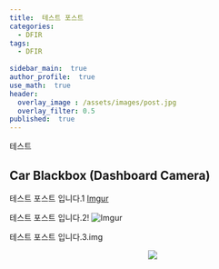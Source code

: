 ```yaml
---
title:  테스트 포스트
categories:
  - DFIR
tags: 
  - DFIR
  
sidebar_main:  true
author_profile:  true
use_math:  true
header:
  overlay_image : /assets/images/post.jpg
  overlay_filter: 0.5
published:  true
---
```


테스트

## Car Blackbox (Dashboard Camera)
테스트 포스트 입니다.1
[Imgur](https://i.imgur.com/8zgT4QP.png)

테스트 포스트 입니다.2!
![Imgur](https://i.imgur.com/8zgT4QP.png)

테스트 포스트 입니다.3.img
<center><img src="https://i.imgur.com/8zgT4QP.png"</center>